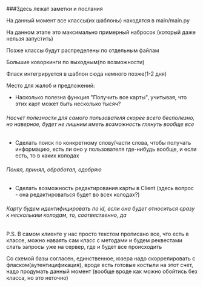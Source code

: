 ###Здесь лежат заметки и послания

На данный момент все классы(их шаблоны) находятся в main/main.py 

На данном этапе это максимально примерный набросок
(который даже нельзя запустить) 
 
Позже классы будут распределены по отдельным файлам

Большие коворкинги по выходным(по возможности)

Фласк интегрируется в шаблон сюда немного позже(1-2 дня)

Место для жалоб и предложений:
- Насколько полезна функция "Получить все карты", учитывая, что этих карт может быть несколько тысяч?

###### Насчет полезности для самого пользователя скорее всего бесполезно, но наверное, будет не лишним иметь возможность глянуть вообще все


- Сделать поиск по конкретному слову/части слова, чтобы получать информацию, есть ли оно у пользователя где-нибудь вообще,
и если есть, то в каких колодах

###### Понял, принял, обработал, одобряю


- Сделать возможность редактирования карты в Client (здесь вопрос - она редактироваться будет во всех колодах?)

###### Карту будем идентифицировать по id, если она будет относиться сразу к нескольким колодам, то, соотвественно, да

P.S.
В самом клиенте у нас  просто текстом прописано все, что есть в классе, можно наваять сам класс с методами и будем реквестами слать запросы уже на сервер, где и будет все происходить

Со схемой базы согласен, единственное, юзера надо скоррелировать с фласком(аутентицификация), вроде есть готовые костыли на этот счет, надо продумать данный момент (вообще вроде как можно обойтись без класса, но это неточно)
